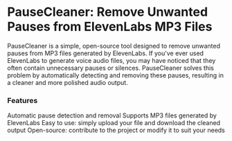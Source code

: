 # PauseCleaner: Remove Unwanted Pauses from ElevenLabs MP3 Files

PauseCleaner is a simple, open-source tool designed to remove unwanted pauses from MP3 files generated by ElevenLabs. If you've ever used ElevenLabs to generate voice audio files, you may have noticed that they often contain unnecessary pauses or silences. PauseCleaner solves this problem by automatically detecting and removing these pauses, resulting in a cleaner and more polished audio output.

### Features
Automatic pause detection and removal
Supports MP3 files generated by ElevenLabs
Easy to use: simply upload your file and download the cleaned output
Open-source: contribute to the project or modify it to suit your needs
